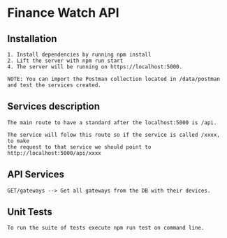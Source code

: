 # Finance Watch API

## Installation

    1. Install dependencies by running npm install
    2. Lift the server with npm run start
    4. The server will be running on https://localhost:5000.
    
    NOTE: You can import the Postman collection located in /data/postman and test the services created.

## Services description

    The main route to have a standard after the localhost:5000 is /api.

    The service will folow this route so if the service is called /xxxx, to make
    the request to that service we should point to http://localhost:5000/api/xxxx

## API Services

    GET/gateways --> Get all gateways from the DB with their devices.

## Unit Tests

    To run the suite of tests execute npm run test on command line.
